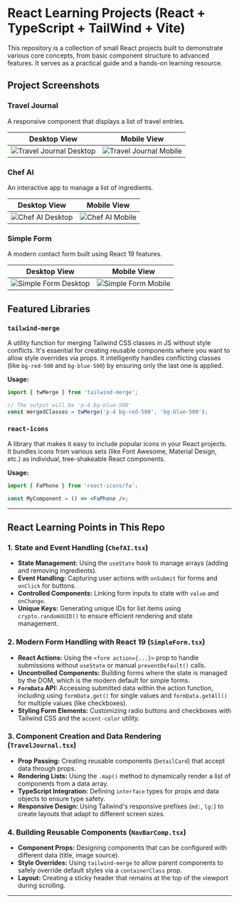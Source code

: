 # React Learning Projects (React + TypeScript + TailWind + Vite)

This repository is a collection of small React projects built to demonstrate various core concepts, from basic component structure to advanced features. It serves as a practical guide and a hands-on learning resource.

## Project Screenshots

### Travel Journal
A responsive component that displays a list of travel entries.

| Desktop View | Mobile View |
| :---: | :---: |
| ![Travel Journal Desktop](./public/travel-journal/desktop.png) | ![Travel Journal Mobile](./public/travel-journal/mobile.png) |

### Chef AI
An interactive app to manage a list of ingredients.

| Desktop View | Mobile View |
| :---: | :---: |
| ![Chef AI Desktop](./public/chef-ai/desktop.png) | ![Chef AI Mobile](./public/chef-ai/mobile.png) |

### Simple Form
A modern contact form built using React 19 features.

| Desktop View | Mobile View |
| :---: | :---: |
| ![Simple Form Desktop](./public/simple-form/desktop.png) | ![Simple Form Mobile](./public/simple-form/mobile.png) |

## Featured Libraries

### `tailwind-merge`
A utility function for merging Tailwind CSS classes in JS without style conflicts. It's essential for creating reusable components where you want to allow style overrides via props. It intelligently handles conflicting classes (like `bg-red-500` and `bg-blue-500`) by ensuring only the last one is applied.

**Usage:**
```jsx
import { twMerge } from 'tailwind-merge';

// The output will be 'p-4 bg-blue-500'
const mergedClasses = twMerge('p-4 bg-red-500', 'bg-blue-500'); 
```

### `react-icons`
A library that makes it easy to include popular icons in your React projects. It bundles icons from various sets (like Font Awesome, Material Design, etc.) as individual, tree-shakeable React components.

**Usage:**
```jsx
import { FaPhone } from 'react-icons/fa';

const MyComponent = () => <FaPhone />;
```

---

## React Learning Points in This Repo

### 1. State and Event Handling (`ChefAI.tsx`)
- **State Management:** Using the `useState` hook to manage arrays (adding and removing ingredients).
- **Event Handling:** Capturing user actions with `onSubmit` for forms and `onClick` for buttons.
- **Controlled Components:** Linking form inputs to state with `value` and `onChange`.
- **Unique Keys:** Generating unique IDs for list items using `crypto.randomUUID()` to ensure efficient rendering and state management.

### 2. Modern Form Handling with React 19 (`SimpleForm.tsx`)
- **React Actions:** Using the `<form action={...}>` prop to handle submissions without `useState` or manual `preventDefault()` calls.
- **Uncontrolled Components:** Building forms where the state is managed by the DOM, which is the modern default for simple forms.
- **`FormData` API:** Accessing submitted data within the action function, including using `formData.get()` for single values and `formData.getAll()` for multiple values (like checkboxes).
- **Styling Form Elements:** Customizing radio buttons and checkboxes with Tailwind CSS and the `accent-color` utility.

### 3. Component Creation and Data Rendering (`TravelJournal.tsx`)
- **Prop Passing:** Creating reusable components (`DetailCard`) that accept data through props.
- **Rendering Lists:** Using the `.map()` method to dynamically render a list of components from a data array.
- **TypeScript Integration:** Defining `interface` types for props and data objects to ensure type safety.
- **Responsive Design:** Using Tailwind's responsive prefixes (`md:`, `lg:`) to create layouts that adapt to different screen sizes.

### 4. Building Reusable Components (`NavBarComp.tsx`)
- **Component Props:** Designing components that can be configured with different data (title, image source).
- **Style Overrides:** Using `tailwind-merge` to allow parent components to safely override default styles via a `containerClass` prop.
- **Layout:** Creating a sticky header that remains at the top of the viewport during scrolling.

---